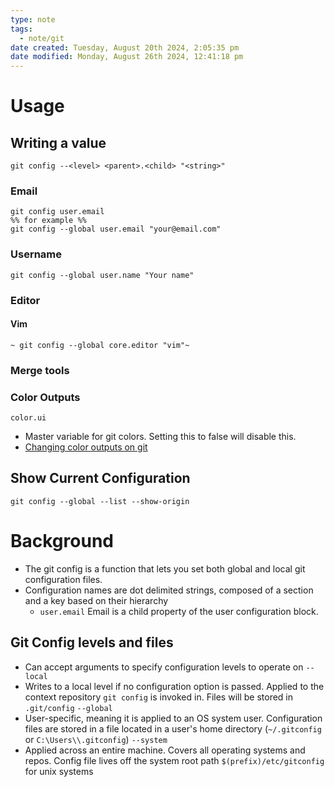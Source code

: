 ```yaml
---
type: note
tags:
  - note/git
date created: Tuesday, August 20th 2024, 2:05:35 pm
date modified: Monday, August 26th 2024, 12:41:18 pm
---
```

# Usage
## Writing a value
```shell
git config --<level> <parent>.<child> "<string>"
```

### Email
```shell
git config user.email
%% for example %%
git config --global user.email "your@email.com"
```

### Username
```shell
git config --global user.name "Your name"
```

### Editor
#### Vim
```shell
~ git config --global core.editor "vim"~
```

### Merge tools

### Color Outputs
`color.ui`
- Master variable for git colors. Setting this to false will disable this. 
- [Changing color outputs on git](https://www.atlassian.com/git/tutorials/setting-up-a-repository/git-config)

## Show Current Configuration
```shell
git config --global --list --show-origin
```

# Background
- The git config is a function that lets you set both global and local git configuration files. 
- Configuration names are dot delimited strings, composed of a section and a key based on their hierarchy
	- `user.email` Email is a child property of the user configuration block. 

## Git Config levels and files
- Can accept arguments to specify configuration levels to operate on
`--local`
- Writes to a local level if no configuration option is passed. Applied to the context repository `git config` is invoked in. Files will be stored in `.git/config`
`--global`
- User-specific, meaning it is applied to an OS system user. Configuration files are stored in a file located in a user's home directory (`~/.gitconfig`  or `C:\Users\\.gitconfig`)
`--system`
- Applied across an entire machine. Covers all operating systems and repos. Config file lives off the system root path `$(prefix)/etc/gitconfig` for unix systems
